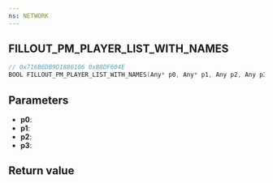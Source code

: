 ```yaml
---
ns: NETWORK
---
```

## FILLOUT_PM_PLAYER_LIST_WITH_NAMES

```c
// 0x716B6DB9D1886106 0xB8DF604E
BOOL FILLOUT_PM_PLAYER_LIST_WITH_NAMES(Any* p0, Any* p1, Any p2, Any p3);
```


## Parameters
* **p0**: 
* **p1**: 
* **p2**: 
* **p3**: 

## Return value
